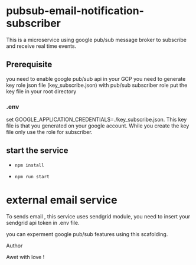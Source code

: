 # pubsub-email-notification-subscriber
This is a microservice using google pub/sub message broker to subscribe and receive real time events.

## Prerequisite 
you need to enable google pub/sub api in your GCP
you need to generate key role json file (key_subscribe.json) with pub/sub subscriber role
put the key file in your root directory

### .env
set GOOGLE_APPLICATION_CREDENTIALS=./key_subscribe.json. This key file is that you generated on your google account. While you create the key file only use the role for subscriber. 

## start the service 
* `npm install`

* `npm run start`

# external email service
 To sends email , this service uses sendgrid module, you need to insert your sendgrid api token in .env file.

you can experment google pub/sub features using this scafolding. 

Author 

Awet with love !


